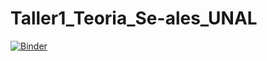 # Taller1_Teoria_Se-ales_UNAL
[![Binder](https://mybinder.org/badge_logo.svg)](https://mybinder.org/v2/gh/cmosquerat/Taller1_Teoria_Se-ales_UNAL/main)
